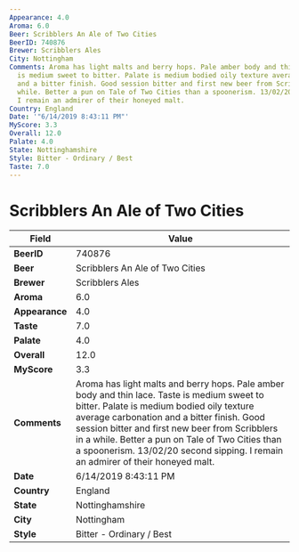 ```yaml
---
Appearance: 4.0
Aroma: 6.0
Beer: Scribblers An Ale of Two Cities
BeerID: 740876
Brewer: Scribblers Ales
City: Nottingham
Comments: Aroma has light malts and berry hops. Pale amber body and thin lace.  Taste
  is medium sweet to bitter. Palate is medium bodied oily texture average carbonation
  and a bitter finish. Good session bitter and first new beer from Scribblers in a
  while. Better a pun on Tale of Two Cities than a spoonerism. 13/02/20 second sipping.
  I remain an admirer of their honeyed malt.
Country: England
Date: '"6/14/2019 8:43:11 PM"'
MyScore: 3.3
Overall: 12.0
Palate: 4.0
State: Nottinghamshire
Style: Bitter - Ordinary / Best
Taste: 7.0
---
```


# Scribblers An Ale of Two Cities

| Field         | Value |
|---------------|-------|
| **BeerID** | 740876 |
| **Beer** | Scribblers An Ale of Two Cities |
| **Brewer** | Scribblers Ales |
| **Aroma** | 6.0 |
| **Appearance** | 4.0 |
| **Taste** | 7.0 |
| **Palate** | 4.0 |
| **Overall** | 12.0 |
| **MyScore** | 3.3 |
| **Comments** | Aroma has light malts and berry hops. Pale amber body and thin lace.  Taste is medium sweet to bitter. Palate is medium bodied oily texture average carbonation and a bitter finish. Good session bitter and first new beer from Scribblers in a while. Better a pun on Tale of Two Cities than a spoonerism. 13/02/20 second sipping. I remain an admirer of their honeyed malt. |
| **Date** | 6/14/2019 8:43:11 PM |
| **Country** | England |
| **State** | Nottinghamshire |
| **City** | Nottingham |
| **Style** | Bitter - Ordinary / Best |
